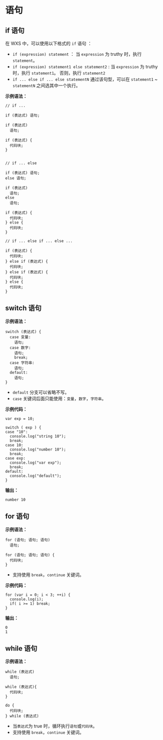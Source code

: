 # 语句

## if 语句

在 WXS 中，可以使用以下格式的 `if` 语句 ：

- `if (expression) statement` ： 当 `expression` 为 truthy 时，执行 `statement`。
- `if (expression) statement1 else statement2` : 当 `expression` 为 truthy 时，执行 `statement1`。 否则，执行 `statement2`
- `if ... else if ... else statementN` 通过该句型，可以在 `statement1` ~ `statementN` 之间选其中一个执行。

**示例语法：**

```
// if ...

if (表达式) 语句;

if (表达式)
  语句;

if (表达式) {
  代码块;
}


// if ... else

if (表达式) 语句;
else 语句;

if (表达式)
  语句;
else
  语句;

if (表达式) {
  代码块;
} else {
  代码块;
}

// if ... else if ... else ...

if (表达式) {
  代码块;
} else if (表达式) {
  代码块;
} else if (表达式) {
  代码块;
} else {
  代码块;
}
```

## switch 语句

**示例语法：**

```
switch (表达式) {
  case 变量:
    语句;
  case 数字:
    语句;
    break;
  case 字符串:
    语句;
  default:
    语句;
}
```

- `default` 分支可以省略不写。
- `case` 关键词后面只能使用：`变量`，`数字`，`字符串`。

**示例代码：**

```
var exp = 10;

switch ( exp ) {
case "10":
  console.log("string 10");
  break;
case 10:
  console.log("number 10");
  break;
case exp:
  console.log("var exp");
  break;
default:
  console.log("default");
}
```

**输出：**

```
number 10
```

## for 语句

**示例语法：**

```
for (语句; 语句; 语句)
  语句;

for (语句; 语句; 语句) {
  代码块;
}
```

- 支持使用 `break`，`continue` 关键词。

**示例代码：**

```
for (var i = 0; i < 3; ++i) {
  console.log(i);
  if( i >= 1) break;
}
```

**输出：**

```
0
1
```

## while 语句

**示例语法：**

```
while (表达式)
  语句;

while (表达式){
  代码块;
}

do {
  代码块;
} while (表达式)
```

- 当`表达式`为 true 时，循环执行`语句`或`代码块`。
- 支持使用 `break`，`continue` 关键词。 